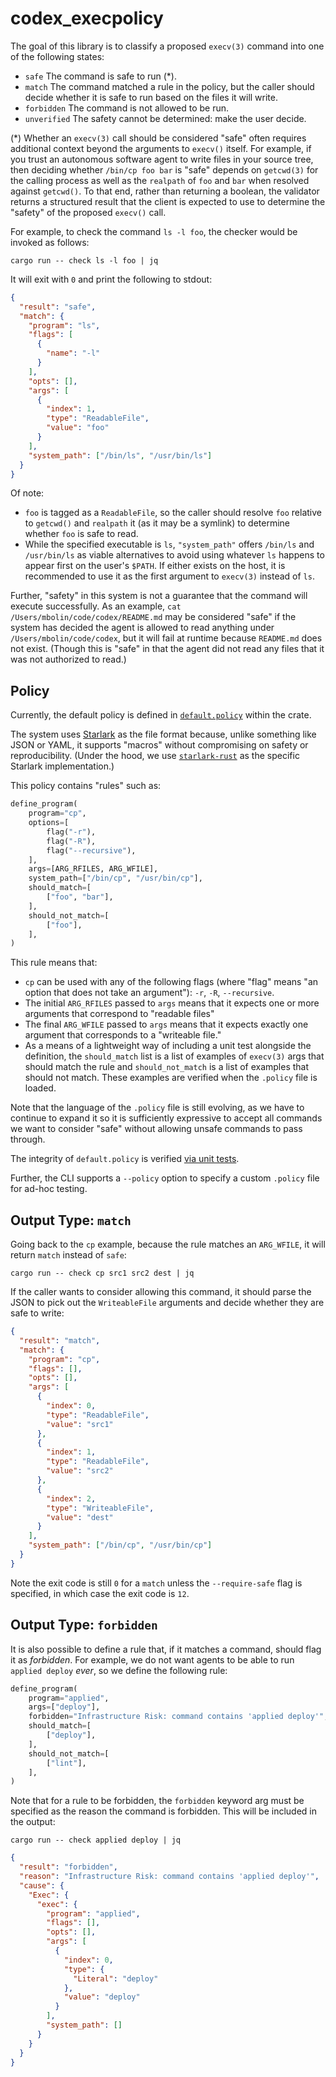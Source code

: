 # codex_execpolicy

The goal of this library is to classify a proposed `execv(3)` command into one of the following states:

- `safe` The command is safe to run (\*).
- `match` The command matched a rule in the policy, but the caller should decide whether it is safe to run based on the files it will write.
- `forbidden` The command is not allowed to be run.
- `unverified` The safety cannot be determined: make the user decide.

(\*) Whether an `execv(3)` call should be considered "safe" often requires additional context beyond the arguments to `execv()` itself. For example, if you trust an autonomous software agent to write files in your source tree, then deciding whether `/bin/cp foo bar` is "safe" depends on `getcwd(3)` for the calling process as well as the `realpath` of `foo` and `bar` when resolved against `getcwd()`.
To that end, rather than returning a boolean, the validator returns a structured result that the client is expected to use to determine the "safety" of the proposed `execv()` call.

For example, to check the command `ls -l foo`, the checker would be invoked as follows:

```shell
cargo run -- check ls -l foo | jq
```

It will exit with `0` and print the following to stdout:

```json
{
  "result": "safe",
  "match": {
    "program": "ls",
    "flags": [
      {
        "name": "-l"
      }
    ],
    "opts": [],
    "args": [
      {
        "index": 1,
        "type": "ReadableFile",
        "value": "foo"
      }
    ],
    "system_path": ["/bin/ls", "/usr/bin/ls"]
  }
}
```

Of note:

- `foo` is tagged as a `ReadableFile`, so the caller should resolve `foo` relative to `getcwd()` and `realpath` it (as it may be a symlink) to determine whether `foo` is safe to read.
- While the specified executable is `ls`, `"system_path"` offers `/bin/ls` and `/usr/bin/ls` as viable alternatives to avoid using whatever `ls` happens to appear first on the user's `$PATH`. If either exists on the host, it is recommended to use it as the first argument to `execv(3)` instead of `ls`.

Further, "safety" in this system is not a guarantee that the command will execute successfully. As an example, `cat /Users/mbolin/code/codex/README.md` may be considered "safe" if the system has decided the agent is allowed to read anything under `/Users/mbolin/code/codex`, but it will fail at runtime because `README.md` does not exist. (Though this is "safe" in that the agent did not read any files that it was not authorized to read.)

## Policy

Currently, the default policy is defined in [`default.policy`](./src/default.policy) within the crate.

The system uses [Starlark](https://bazel.build/rules/language) as the file format because, unlike something like JSON or YAML, it supports "macros" without compromising on safety or reproducibility. (Under the hood, we use [`starlark-rust`](https://github.com/facebook/starlark-rust) as the specific Starlark implementation.)

This policy contains "rules" such as:

```python
define_program(
    program="cp",
    options=[
        flag("-r"),
        flag("-R"),
        flag("--recursive"),
    ],
    args=[ARG_RFILES, ARG_WFILE],
    system_path=["/bin/cp", "/usr/bin/cp"],
    should_match=[
        ["foo", "bar"],
    ],
    should_not_match=[
        ["foo"],
    ],
)
```

This rule means that:

- `cp` can be used with any of the following flags (where "flag" means "an option that does not take an argument"): `-r`, `-R`, `--recursive`.
- The initial `ARG_RFILES` passed to `args` means that it expects one or more arguments that correspond to "readable files"
- The final `ARG_WFILE` passed to `args` means that it expects exactly one argument that corresponds to a "writeable file."
- As a means of a lightweight way of including a unit test alongside the definition, the `should_match` list is a list of examples of `execv(3)` args that should match the rule and `should_not_match` is a list of examples that should not match. These examples are verified when the `.policy` file is loaded.

Note that the language of the `.policy` file is still evolving, as we have to continue to expand it so it is sufficiently expressive to accept all commands we want to consider "safe" without allowing unsafe commands to pass through.

The integrity of `default.policy` is verified [via unit tests](./tests).

Further, the CLI supports a `--policy` option to specify a custom `.policy` file for ad-hoc testing.

## Output Type: `match`

Going back to the `cp` example, because the rule matches an `ARG_WFILE`, it will return `match` instead of `safe`:

```shell
cargo run -- check cp src1 src2 dest | jq
```

If the caller wants to consider allowing this command, it should parse the JSON to pick out the `WriteableFile` arguments and decide whether they are safe to write:

```json
{
  "result": "match",
  "match": {
    "program": "cp",
    "flags": [],
    "opts": [],
    "args": [
      {
        "index": 0,
        "type": "ReadableFile",
        "value": "src1"
      },
      {
        "index": 1,
        "type": "ReadableFile",
        "value": "src2"
      },
      {
        "index": 2,
        "type": "WriteableFile",
        "value": "dest"
      }
    ],
    "system_path": ["/bin/cp", "/usr/bin/cp"]
  }
}
```

Note the exit code is still `0` for a `match` unless the `--require-safe` flag is specified, in which case the exit code is `12`.

## Output Type: `forbidden`

It is also possible to define a rule that, if it matches a command, should flag it as _forbidden_. For example, we do not want agents to be able to run `applied deploy` _ever_, so we define the following rule:

```python
define_program(
    program="applied",
    args=["deploy"],
    forbidden="Infrastructure Risk: command contains 'applied deploy'",
    should_match=[
        ["deploy"],
    ],
    should_not_match=[
        ["lint"],
    ],
)
```

Note that for a rule to be forbidden, the `forbidden` keyword arg must be specified as the reason the command is forbidden. This will be included in the output:

```shell
cargo run -- check applied deploy | jq
```

```json
{
  "result": "forbidden",
  "reason": "Infrastructure Risk: command contains 'applied deploy'",
  "cause": {
    "Exec": {
      "exec": {
        "program": "applied",
        "flags": [],
        "opts": [],
        "args": [
          {
            "index": 0,
            "type": {
              "Literal": "deploy"
            },
            "value": "deploy"
          }
        ],
        "system_path": []
      }
    }
  }
}
```
